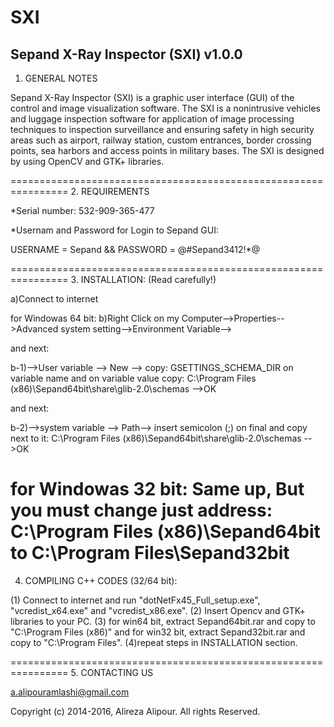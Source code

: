 # SXI



Sepand X-Ray Inspector (SXI)  v1.0.0
-------------------------------------


1. GENERAL NOTES

Sepand X-Ray Inspector (SXI) is a graphic user interface (GUI) of the control and image visualization software. The SXI is a nonintrusive vehicles and luggage inspection software for application of image processing techniques to inspection surveillance and ensuring safety in high security areas such as airport, railway station, custom entrances, border crossing points, sea harbors and access points in military bases. The SXI is designed by using OpenCV and GTK+ libraries.   

================================================================
2. REQUIREMENTS

*Serial number: 532-909-365-477

*Usernam and Password for Login to Sepand GUI: 

USERNAME = Sepand && PASSWORD = @#Sepand3412!*@

================================================================
3. INSTALLATION: (Read carefully!)

a)Connect to internet

for Windowas 64 bit:
b)Right Click on my Computer-->Properties-->Advanced system setting-->Environment Variable-->

and next:

b-1)-->User variable --> New --> copy: GSETTINGS_SCHEMA_DIR on variable name and on variable value copy: C:\Program Files (x86)\Sepand64bit\share\glib-2.0\schemas -->OK 

and next:

b-2)-->system variable --> Path--> insert semicolon (;) on final and copy next to it: C:\Program Files (x86)\Sepand64bit\share\glib-2.0\schemas -->OK 

for Windowas 32 bit: Same up, But you must change just address: C:\Program Files (x86)\Sepand64bit to C:\Program Files\Sepand32bit
================================================================
4. COMPILING C++ CODES (32/64 bit): 

(1) Connect to internet and run "dotNetFx45_Full_setup.exe", "vcredist_x64.exe" and "vcredist_x86.exe". (2) Insert Opencv and GTK+ libraries to your PC. (3) for win64 bit, extract Sepand64bit.rar and copy to "C:\Program Files (x86)" and for win32 bit, extract Sepand32bit.rar and copy to "C:\Program Files". (4)repeat steps in INSTALLATION section.

================================================================
5. CONTACTING US

a.alipouramlashi@gmail.com 

Copyright (c) 2014-2016, Alireza Alipour. All rights Reserved.


                     

                     
